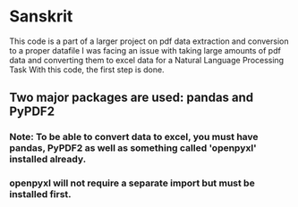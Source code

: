 # Sanskrit

This code is a part of a larger project on pdf data extraction and conversion to a proper datafile
I was facing an issue with taking large amounts of pdf data and converting them to excel data for a Natural Language Processing Task
With this code, the first step is done. 

## Two major packages are used: pandas and PyPDF2
### Note: To be able to convert data to excel, you must have pandas, PyPDF2 as well as something called 'openpyxl' installed already. 
### openpyxl will not require a separate import but must be installed first. 
